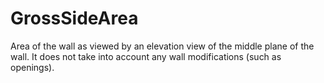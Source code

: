 GrossSideArea
=============

Area of the wall as viewed by an elevation view of the middle plane of the wall. It does not take into account any wall modifications (such as openings).
